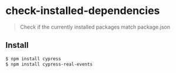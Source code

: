 # check-installed-dependencies

> Check if the currently installed packages match package.json

## Install

```sh
$ npm install cypress
$ npm install cypress-real-events
```
